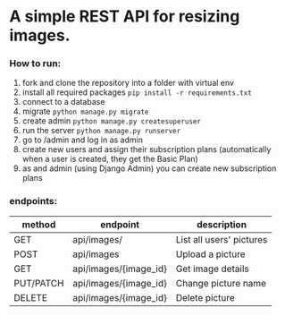# A simple REST API for resizing images.

### How to run:

1. fork and clone the repository into a folder with virtual env
2. install all required packages
    `pip install -r requirements.txt`
3. connect to a database
4. migrate `python manage.py migrate`
5. create admin `python manage.py createsuperuser`
6. run the server `python manage.py runserver`
7. go to /admin and log in as admin
8. create new users and assign their subscription plans (automatically when a user is created, they get the Basic Plan)
9. as and admin (using Django Admin) you can create new subscription plans

### endpoints:

| method    | endpoint              | description              |
|-----------|-----------------------|--------------------------|
| GET       | api/images/           | List all users' pictures |
| POST      | api/images            | Upload a picture         |
| GET       | api/images/{image_id} | Get image details        |
| PUT/PATCH | api/images/{image_id} | Change picture name      |
| DELETE    | api/images/{image_id} | Delete picture           |






